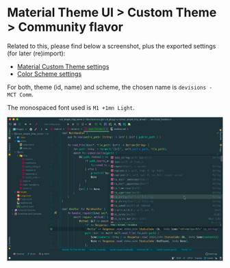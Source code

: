 # Material Theme UI > Custom Theme > Community flavor

Related to this, please find below a screenshot, plus the exported settings (for later (re)import):

- [Material Custom Theme settings](devisions%20-%20MCT%20Comm.xml)
- [Color Scheme settings](devisions%20-%20MCT%20Comm.icls)

For both, theme (id, name) and scheme, the chosen name is `devisions - MCT Comm`.

The monospaced font used is `M1 +1mn Light`.

![sample](./devisions%20-%20MCT%20Comm.png)

